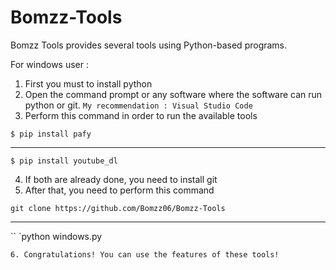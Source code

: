 # Bomzz-Tools
Bomzz Tools provides several tools using Python-based programs.

For windows user :
1. First you must to install python
2. Open the command prompt or any software where the software can run python or git.
```My recommendation : Visual Studio Code```
3. Perform this command in order to run the available tools
```
$ pip install pafy
```
---------------------------------------------------------
```
$ pip install youtube_dl
```
4. If both are already done, you need to install git
5. After that, you need to perform this command
```
git clone https://github.com/Bomzz06/Bomzz-Tools
```
---------------------------------------------------------
``
`python windows.py
```
6. Congratulations! You can use the features of these tools!
